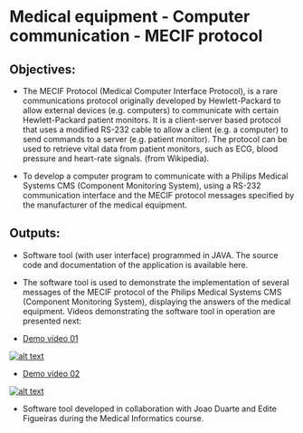 # Medical equipment - Computer communication - MECIF protocol


## Objectives:

- The MECIF Protocol (Medical Computer Interface Protocol), is a rare communications protocol originally developed by Hewlett-Packard to allow external devices (e.g. computers) to communicate with certain Hewlett-Packard patient monitors. It is a client-server based protocol that uses a modified RS-232 cable to allow a client (e.g. a computer) to send commands to a server (e.g. patient monitor). The protocol can be used to retrieve vital data from patient monitors, such as ECG, blood pressure and heart-rate signals. (from Wikipedia).

- To develop a computer program to communicate with a Philips Medical Systems CMS (Component Monitoring System), using a RS-232 communication interface and the MECIF protocol messages specified by the manufacturer of the medical equipment.



## Outputs:

- Software tool (with user interface) programmed in JAVA. The source code and documentation of the application is available here.

- The software tool is used to demonstrate the implementation of several messages of the MECIF protocol of the Philips Medical Systems CMS (Component Monitoring System), displaying the answers of the medical equipment. Videos demonstrating the software tool in operation are presented next: 

- [Demo video 01](https://youtu.be/YPAmYJ98v9k)

[![alt text](https://img.youtube.com/vi/YPAmYJ98v9k/0.jpg)](https://youtu.be/YPAmYJ98v9k)



- [Demo video 02](https://youtu.be/B6JtPIZxQLo)

[![alt text](https://img.youtube.com/vi/B6JtPIZxQLo/0.jpg)](https://youtu.be/B6JtPIZxQLo)



- Software tool developed in collaboration with Joao Duarte and Edite Figueiras during the Medical Informatics course.
